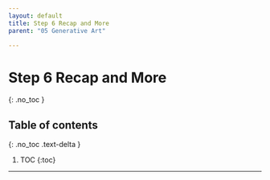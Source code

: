 ```yaml
---
layout: default
title: Step 6 Recap and More
parent: "05 Generative Art"

---
```


# Step 6 Recap and More
{: .no_toc }

## Table of contents
{: .no_toc .text-delta }

1. TOC
{:toc}

---
